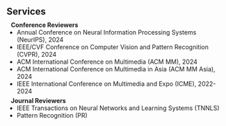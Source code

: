 <h1 id="services"></h1>

<h2 style="margin: 60px 0px 10px;">Services</h2>

<!-- <h4 style="margin:0 10px 0;">Organization Committee</h4>

<ul style="margin:0 0 5px;">
  <li>Website Chair, <a href="https://bmvc2024.org/people/organisers/"><autocolor>The British Machine Vision Conference (BMVC)</autocolor></a> <a href="https://bmvc2022.org/people/organisers/"><autocolor>2022</autocolor></a>-<a href="https://bmvc2024.org/people/organisers/"><autocolor>2024</autocolor></a></li>
  <li>Website Master, <a href="https://www.acmmmasia.org/2020/committee.html"><autocolor>ACM International Conference on Multimedia in Asia (MM Asia) 2020</autocolor></a></li>
</ul> -->

<!-- <h4 style="margin:0 10px 0;">Area Chairs</h4>

<ul style="margin:0 0 5px;">
  <li><a href="https://bmvc2024.org/"><autocolor>The British Machine Vision Conference (BMVC) 2024</autocolor></a></li>
</ul> -->

<!-- <h4 style="margin:0 10px 0;">Senior Program Committee</h4>

<ul style="margin:0 0 5px;">
  <li><a href="https://ijcai-21.org/"><autocolor>International Joint Conference on Artificial Intelligence (IJCAI) 2021</autocolor></a></li>
</ul> -->

<h4 style="margin:0 10px 0;">Conference Reviewers</h4>

<ul style="margin:0 0 5px;">
  <li>Annual Conference on Neural Information Processing Systems (NeurIPS), 2024</li>
  <li>IEEE/CVF Conference on Computer Vision and Pattern Recognition (CVPR), 2024</li>
  <li>ACM International Conference on Multimedia (ACM MM), 2024</li>
  <li>ACM International Conference on Multimedia in Asia (ACM MM Asia), 2024</li>
  <li>IEEE International Conference on Multimedia and Expo (ICME), 2022-2024</li>

</ul>

<h4 style="margin:0 10px 0;">Journal Reviewers</h4>

<ul style="margin:0 0 20px;">

  <li>IEEE Transactions on Neural Networks and Learning Systems (TNNLS)</li>
  <li>Pattern Recognition (PR)</li>

</ul>
